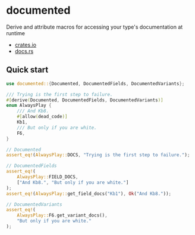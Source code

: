# documented

Derive and attribute macros for accessing your type's documentation at runtime

- [crates.io](https://crates.io/crates/documented)
- [docs.rs](https://docs.rs/documented/latest/documented/)

## Quick start

```rust
use documented::{Documented, DocumentedFields, DocumentedVariants};

/// Trying is the first step to failure.
#[derive(Documented, DocumentedFields, DocumentedVariants)]
enum AlwaysPlay {
    /// And Kb8.
    #[allow(dead_code)]
    Kb1,
    /// But only if you are white.
    F6,
}

// Documented
assert_eq!(AlwaysPlay::DOCS, "Trying is the first step to failure.");

// DocumentedFields
assert_eq!(
    AlwaysPlay::FIELD_DOCS,
    ["And Kb8.", "But only if you are white."]
);
assert_eq!(AlwaysPlay::get_field_docs("Kb1"), Ok("And Kb8."));

// DocumentedVariants
assert_eq!(
    AlwaysPlay::F6.get_variant_docs(),
    "But only if you are white."
);
```
